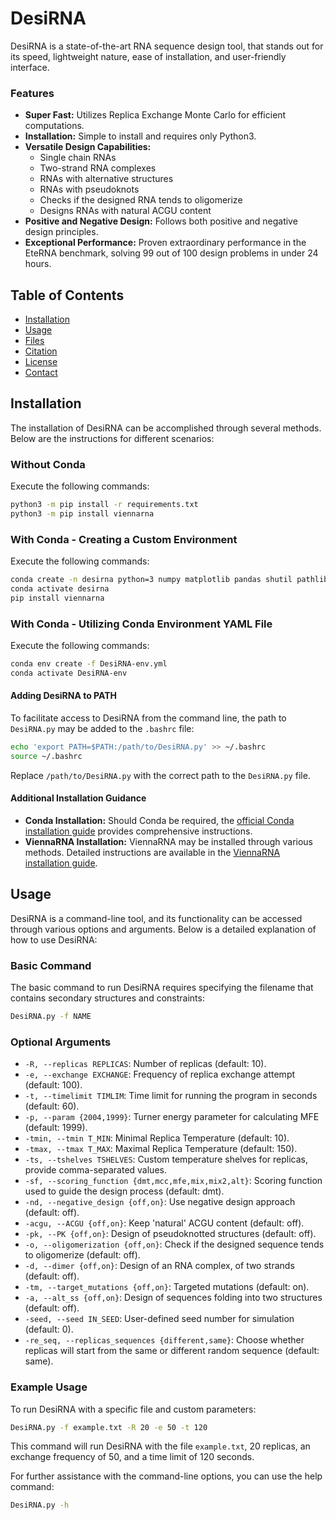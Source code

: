 # DesiRNA

DesiRNA is a state-of-the-art RNA sequence design tool, that stands out for its speed, lightweight nature, ease of installation, and user-friendly interface.

### Features
- **Super Fast:** Utilizes Replica Exchange Monte Carlo for efficient computations.
- **Installation:** Simple to install and requires only Python3.
- **Versatile Design Capabilities:**
  - Single chain RNAs
  - Two-strand RNA complexes
  - RNAs with alternative structures
  - RNAs with pseudoknots
  - Checks if the designed RNA tends to oligomerize
  - Designs RNAs with natural ACGU content
- **Positive and Negative Design:** Follows both positive and negative design principles.
- **Exceptional Performance:** Proven extraordinary performance in the EteRNA benchmark, solving 99 out of 100 design problems in under 24 hours.


## Table of Contents
- [Installation](#installation)
- [Usage](#usage)
- [Files](#files)
- [Citation](#citation)
- [License](#license)
- [Contact](#contact)


## Installation

The installation of DesiRNA can be accomplished through several methods. Below are the instructions for different scenarios:

### Without Conda

Execute the following commands:

```bash
python3 -m pip install -r requirements.txt
python3 -m pip install viennarna
```

### With Conda - Creating a Custom Environment

Execute the following commands:

```bash
conda create -n desirna python=3 numpy matplotlib pandas shutil pathlib
conda activate desirna
pip install viennarna
```

### With Conda - Utilizing Conda Environment YAML File

Execute the following commands:

```bash
conda env create -f DesiRNA-env.yml
conda activate DesiRNA-env
```

#### Adding DesiRNA to PATH

To facilitate access to DesiRNA from the command line, the path to `DesiRNA.py` may be added to the `.bashrc` file:

```bash
echo 'export PATH=$PATH:/path/to/DesiRNA.py' >> ~/.bashrc
source ~/.bashrc
```

Replace `/path/to/DesiRNA.py` with the correct path to the `DesiRNA.py` file.

#### Additional Installation Guidance

- **Conda Installation:** Should Conda be required, the [official Conda installation guide](https://docs.conda.io/projects/conda/en/latest/user-guide/install/index.html) provides comprehensive instructions.
- **ViennaRNA Installation:** ViennaRNA may be installed through various methods. Detailed instructions are available in the [ViennaRNA installation guide](https://www.tbi.univie.ac.at/RNA/#download).




## Usage

DesiRNA is a command-line tool, and its functionality can be accessed through various options and arguments. Below is a detailed explanation of how to use DesiRNA:

### Basic Command

The basic command to run DesiRNA requires specifying the filename that contains secondary structures and constraints:

```bash
DesiRNA.py -f NAME
```

### Optional Arguments

- `-R, --replicas REPLICAS`: Number of replicas (default: 10).
- `-e, --exchange EXCHANGE`: Frequency of replica exchange attempt (default: 100).
- `-t, --timelimit TIMLIM`: Time limit for running the program in seconds (default: 60).
- `-p, --param {2004,1999}`: Turner energy parameter for calculating MFE (default: 1999).
- `-tmin, --tmin T_MIN`: Minimal Replica Temperature (default: 10).
- `-tmax, --tmax T_MAX`: Maximal Replica Temperature (default: 150).
- `-ts, --tshelves TSHELVES`: Custom temperature shelves for replicas, provide comma-separated values.
- `-sf, --scoring_function {dmt,mcc,mfe,mix,mix2,alt}`: Scoring function used to guide the design process (default: dmt).
- `-nd, --negative_design {off,on}`: Use negative design approach (default: off).
- `-acgu, --ACGU {off,on}`: Keep 'natural' ACGU content (default: off).
- `-pk, --PK {off,on}`: Design of pseudoknotted structures (default: off).
- `-o, --oligomerization {off,on}`: Check if the designed sequence tends to oligomerize (default: off).
- `-d, --dimer {off,on}`: Design of an RNA complex, of two strands (default: off).
- `-tm, --target_mutations {off,on}`: Targeted mutations (default: on).
- `-a, --alt_ss {off,on}`: Design of sequences folding into two structures (default: off).
- `-seed, --seed IN_SEED`: User-defined seed number for simulation (default: 0).
- `-re_seq, --replicas_sequences {different,same}`: Choose whether replicas will start from the same or different random sequence (default: same).

### Example Usage

To run DesiRNA with a specific file and custom parameters:

```bash
DesiRNA.py -f example.txt -R 20 -e 50 -t 120
```

This command will run DesiRNA with the file `example.txt`, 20 replicas, an exchange frequency of 50, and a time limit of 120 seconds.

For further assistance with the command-line options, you can use the help command:

```bash
DesiRNA.py -h
```
```


